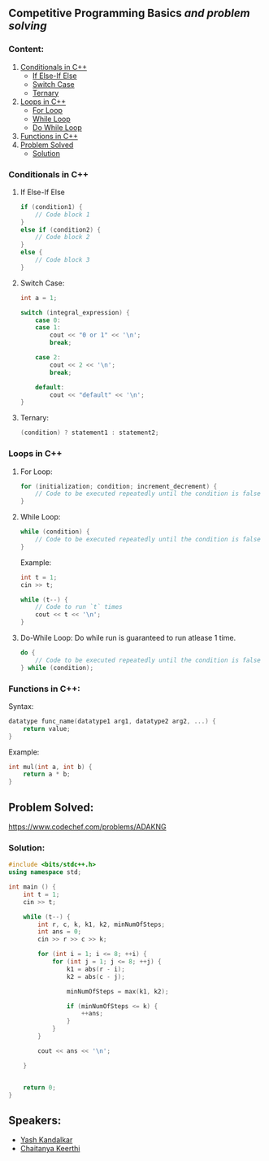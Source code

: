 ## Competitive Programming Basics _and problem solving_

### Content:

1. [Conditionals in C++](#conditionals-in-c++)
    - [If Else-If Else](#if-else-if-else)
    - [Switch Case](#switch-case)
    - [Ternary](#ternary)
2. [Loops in C++](#loops-in-c++)
    - [For Loop](#for-loop)
    - [While Loop](#while-loop)
    - [Do While Loop](#do-while-loop)
3. [Functions in C++](#functions-in-c++)
4. [Problem Solved](#problem-solved)
    - [Solution](#solution)

### Conditionals in C++

<a href="if-else-if-else" id='if-else-if-else' aria-hidden='true'></a>

1.  If Else-If Else

    ```cpp
    if (condition1) {
        // Code block 1
    }
    else if (condition2) {
        // Code block 2
    }
    else {
        // Code block 3
    }
    ```

<a href="switch-case" id='switch-case' aria-hidden='true'></a>

2.  Switch Case:

    ```cpp
    int a = 1;

    switch (integral_expression) {
        case 0:
        case 1:
            cout << "0 or 1" << '\n';
            break;

        case 2:
            cout << 2 << '\n';
            break;

        default:
            cout << "default" << '\n';
    }
    ```

<a href="ternary" id='ternary' aria-hidden='true'></a>

3.  Ternary:

    ```cpp
    (condition) ? statement1 : statement2;
    ```

### Loops in C++

<a href="for-loop" id='for-loop' aria-hidden='true'></a>

1.  For Loop:

    ```cpp
    for (initialization; condition; increment_decrement) {
        // Code to be executed repeatedly until the condition is false
    }
    ```

<a href="while-loop" id='while-loop' aria-hidden='true'></a>

2.  While Loop:

    ```cpp
    while (condition) {
        // Code to be executed repeatedly until the condition is false
    }
    ```

    Example:

    ```cpp
    int t = 1;
    cin >> t;

    while (t--) {
        // Code to run `t` times
        cout << t << '\n';
    }

    ```

<a href="do-while-loop" id='do-while-loop' aria-hidden='true'></a>

3.  Do-While Loop:
    Do while run is guaranteed to run atlease 1 time.

    ```cpp
    do {
        // Code to be executed repeatedly until the condition is false
    } while (condition);
    ```

### Functions in C++:

Syntax:

```cpp
datatype func_name(datatype1 arg1, datatype2 arg2, ...) {
    return value;
}
```

Example:

```cpp
int mul(int a, int b) {
    return a * b;
}
```

## Problem Solved:

https://www.codechef.com/problems/ADAKNG

### Solution:

```cpp
#include <bits/stdc++.h>
using namespace std;

int main () {
	int t = 1;
	cin >> t;

	while (t--) {
		int r, c, k, k1, k2, minNumOfSteps;
		int ans = 0;
		cin >> r >> c >> k;

		for (int i = 1; i <= 8; ++i) {
			for (int j = 1; j <= 8; ++j) {
				k1 = abs(r - i);
				k2 = abs(c - j);

				minNumOfSteps = max(k1, k2);

				if (minNumOfSteps <= k) {
					++ans;
				}
			}
		}

		cout << ans << '\n';

	}


	return 0;
}
```

## Speakers:

-   [Yash Kandalkar](https://github.com/YashKandalkar)
-   [Chaitanya Keerthi](https://www.linkedin.com/in/chaitanya-keerthi/)

